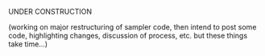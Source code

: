 UNDER CONSTRUCTION

(working on major restructuring of sampler code, then intend to post some code, highlighting changes, discussion of process, etc. but these things take time...)
